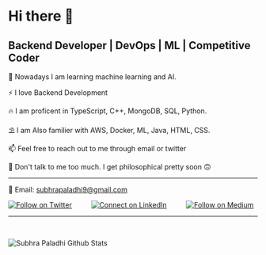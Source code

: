 # Hi there 👋

## Backend Developer | DevOps | ML | Competitive Coder

🔭 Nowadays I am learning machine learning and AI.

⚡  I love Backend Development 

:fire: I am proficent in TypeScript, C++, MongoDB, SQL, Python.
 
:parasol_on_ground: I am Also familier with AWS, Docker, ML, Java, HTML, CSS.

:mailbox: Feel free to reach out to me through email or twitter

💬 Don't talk to me too much. I get philosophical pretty soon 🙃


--- 

:email: Email: subhrapaladhi9@gmail.com

[![Follow on Twitter](https://img.shields.io/badge/--twitter?label=Twitter&logo=Twitter&style=social)](https://twitter.com/imfreakingenius)
&nbsp;&nbsp;&nbsp;&nbsp;&nbsp;&nbsp;&nbsp;&nbsp;&nbsp;[![Connect on LinkedIn](https://img.shields.io/badge/--linkedin?label=LinkedIn&logo=LinkedIn&style=social)](https://www.linkedin.com/in/subhrapaladhi/)
&nbsp;&nbsp;&nbsp;&nbsp;&nbsp;&nbsp;&nbsp;&nbsp;&nbsp;[![Follow on Medium](https://img.shields.io/badge/--Medium?label=Medium&logo=Medium&style=social)](https://medium.com/@subhrapaladhi9)

--- 

<br>

![Subhra Paladhi Github Stats](https://github-readme-stats.vercel.app/api?username=subhrapaladhi&show_icons=true)